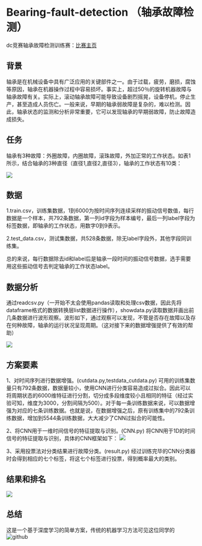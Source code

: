 Bearing-fault-detection （轴承故障检测）
========================
dc竞赛轴承故障检测训练赛：[比赛主页](https://www.dcjingsai.com/common/cmpt/%E8%BD%B4%E6%89%BF%E6%95%85%E9%9A%9C%E6%A3%80%E6%B5%8B%E8%AE%AD%E7%BB%83%E8%B5%9B_%E7%AB%9E%E8%B5%9B%E4%BF%A1%E6%81%AF.html)

背景
----
轴承是在机械设备中具有广泛应用的关键部件之一。由于过载，疲劳，磨损，腐蚀等原因，轴承在机器操作过程中容易损坏。事实上，超过50％的旋转机器故障与轴承故障有关。实际上，滚动轴承故障可能导致设备剧烈摇晃，设备停机，停止生产，甚至造成人员伤亡。一般来说，早期的轴承弱故障是复杂的，难以检测。因此，轴承状态的监测和分析非常重要，它可以发现轴承的早期弱故障，防止故障造成损失。

任务
----
轴承有3种故障：外圈故障，内圈故障，滚珠故障，外加正常的工作状态。如表1所示，结合轴承的3种直径（直径1,直径2,直径3），轴承的工作状态有10类：

![](https://github.com/zhangxiaoling/Bearing-fault-detection/blob/master/data/1.png)

数据
----
1.train.csv，训练集数据，1到6000为按时间序列连续采样的振动信号数值，每行数据是一个样本，共792条数据，第一列id字段为样本编号，最后一列label字段为标签数据，即轴承的工作状态，用数字0到9表示。

2.test_data.csv，测试集数据，共528条数据，除无label字段外，其他字段同训练集。

总的来说，每行数据除去id和label后是轴承一段时间的振动信号数据，选手需要用这些振动信号去判定轴承的工作状态label。

数据分析
-------
通过readcsv.py（一开始不太会使用pandas读取和处理csv数据，因此先将dataframe格式的数据转换层list数据进行操作），showdata.py读取数据并画出前几条数据进行波形观察。波形如下，通过观察可以发现，不管是否存在故障以及存在何种故障，轴承的运行状况呈现周期。（这对接下来的数据增强提供了有效的帮助）

![](https://github.com/zhangxiaoling/Bearing-fault-detection/blob/master/data/data.png)

方案要素
--------
1、对时间序列进行数据增强。(cutdata.py,testdata_cutdata.py)
可用的训练集数量只有792条数据，数据量较小，使用CNN进行分类容易造成过拟合。因此可以将周期状态的6000维特征进行分割，切分成多段维度较小且相同的特征（经过实验可知，维度为3000，分割间隔为500）。对于每一条训练数据来说，可以数据增强为对应的七条训练数据。也就是说，在数据增强之后，原有训练集中的792条训练数据，增加到5544条训练数据，大大减少了CNN过拟合的可能性。

2、将CNN用于一维时间信号的特征提取与识别。(CNN.py)
将CNN用于1D的时间信号的特征提取与识别，具体的CNN框架如下：
![](https://github.com/zhangxiaoling/Bearing-fault-detection/blob/master/data/2.png)

3、采用投票法对分类结果进行故障分类。(result.py)
经过训练完毕的CNN分类器时会得到相应的七个标签，将这七个标签进行投票，得到概率最大的类别。

结果和排名
---------
![](https://github.com/zhangxiaoling/Bearing-fault-detection/blob/master/WeChat%20Image_20190417160034.png)

总结
------
这是一个基于深度学习的简单方案，传统的机器学习方法可见这位同学的![github](https://github.com/luanshiyinyang/DataMiningProject/tree/Bearing)

